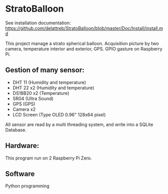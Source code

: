 # StratoBalloon

See installation documentation:
https://github.com/delattreb/StratoBalloon/blob/master/Doc/Install/install.md

This project manage a strato spherical balloon.
Acquisition picture by two camera, temperature interior and exterior, GPS.
GPIO gasture on Raspberry Pi.

## Gestion of many sensor:
- DHT 11 (Humidity and temperature)
- DHT 22 x2 (Humidity and temperature)
- DS18B20 x2 (Temperature)
- SR04 (Ultra Sound)
- GPS (GPS)
- Camera x2
- LCD Screen (Type OLED 0.96" 128x64 pixel)

All sensor are read by a multi threading system, and write into a SQLite Database.

## Hardware:
This program run on 2 Raspberry Pi Zero.

## Software
Python programming


